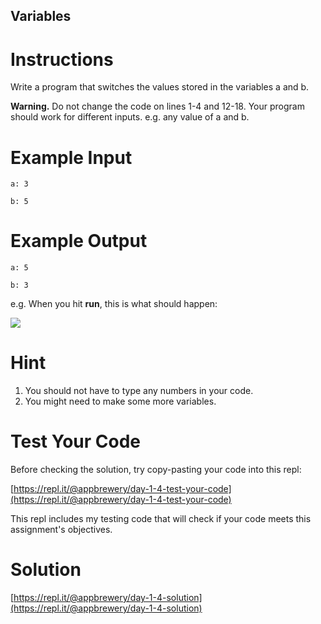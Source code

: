 ## Variables

# Instructions

Write a program that switches the values stored in the variables a and b.

**Warning.** Do not change the code on lines 1-4 and 12-18. Your program should work for different inputs. e.g. any value of a and b.

# Example Input

```
a: 3
```

```
b: 5
```

# Example Output

```
a: 5
```

```
b: 3
```

e.g. When you hit **run**, this is what should happen:

![](https://cdn.fs.teachablecdn.com/tgdNl0iSqK6RpPyYZh9d)

# Hint

1. You should not have to type any numbers in your code.
2. You might need to make some more variables.

# Test Your Code

Before checking the solution, try copy-pasting your code into this repl:

[https://repl.it/@appbrewery/day-1-4-test-your-code](https://repl.it/@appbrewery/day-1-4-test-your-code)

This repl includes my testing code that will check if your code meets this assignment's objectives.

# Solution

[https://repl.it/@appbrewery/day-1-4-solution](https://repl.it/@appbrewery/day-1-4-solution)

